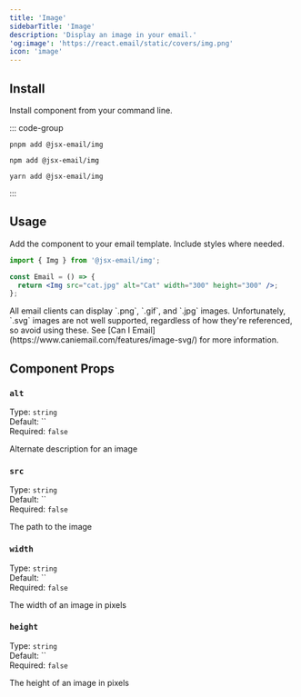 ```yaml
---
title: 'Image'
sidebarTitle: 'Image'
description: 'Display an image in your email.'
'og:image': 'https://react.email/static/covers/img.png'
icon: 'image'
---
```


## Install

Install component from your command line.

::: code-group

```console [pnpm]
pnpm add @jsx-email/img
```

```console [npm]
npm add @jsx-email/img
```

```console [yarn]
yarn add @jsx-email/img
```
:::

## Usage

Add the component to your email template. Include styles where needed.

```jsx
import { Img } from '@jsx-email/img';

const Email = () => {
  return <Img src="cat.jpg" alt="Cat" width="300" height="300" />;
};
```

<Tip>
  All email clients can display `.png`, `.gif`, and `.jpg` images.
  Unfortunately, `.svg` images are not well supported, regardless of how they're
  referenced, so avoid using these. See [Can I
  Email](https://www.caniemail.com/features/image-svg/) for more information.
</Tip>

## Component Props

### `alt`

Type: `string`<br>
Default: ``<br/>
Required: `false`

Alternate description for an image


### `src`

Type: `string`<br>
Default: ``<br/>
Required: `false`

The path to the image


### `width`

Type: `string`<br>
Default: ``<br/>
Required: `false`

The width of an image in pixels


### `height`

Type: `string`<br>
Default: ``<br/>
Required: `false`

The height of an image in pixels


